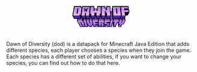 <div align=center><img src="dod_logo.png" alt="Dawn of Diversity" width=30%/></div>

<br>
<br>
Dawn of Diversity (dod) is a datapack for Minecraft Java Edition that adds different species, each player chooses a species when they join the game. Each species has a different set of abilities, if you want to change your species, you can find out how to do that <a src="https://github.com/chimkingOverlord/Dawn-Of-Diversity/wiki/Changing-Species">here</a>.
